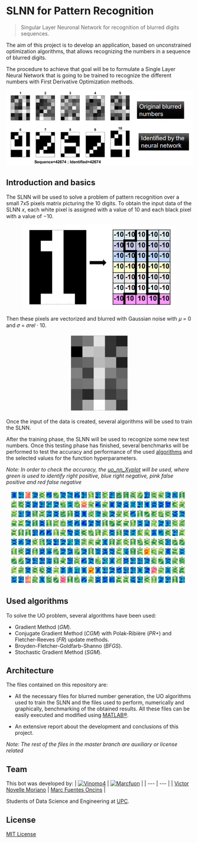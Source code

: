 # SLNN for Pattern Recognition

> Singular Layer Neuronal Network for recognition of blurred digits sequences.

The aim of this project is to develop an application, based on unconstrained optimization algorithms, that allows recognizing the numbers in a sequence of blurred digits.

The procedure to achieve that goal will be to formulate a Single Layer
Neural Network that is going to be trained to recognize the different
numbers with First Derivative Optimization methods.

<p align="center">
  <img src='README Images/blurred_numbers.PNG'/ >
</p>

## Introduction and basics

The SLNN will be used to solve a problem of pattern recognition over a small 7x5 pixels matrix picturing the 10 digits.
To obtain the input data of the SLNN 𝑥, each white pixel is assigned with a value of 10 and each black pixel with a value of −10.

<p align="center">
  <img src='README Images/number_representation.PNG'/ >
</p>

Then these pixels are vectorized and blurred with Gaussian noise with 𝜇 = 0 and 𝜎 = 𝜎𝑟𝑒𝑙 · 10.

<p align="center">
  <img src='README Images/blurred_number.PNG'/ >
</p>

Once the input of the data is created, several algorithms will be used to train the SLNN. 

After the training phase, the SLNN will be used to recognize some new test numbers. Once this testing phase has finished, several benchmarks will be performed to test the accuracy and performance of the used [algorithms](#used-algorithms) and the selected values for the function hyperparameters.

*Note: In order to check the accuracy, the [uo_nn_Xyplot](uo_nn_Xyplot.m) will be used, where green is used to identify right positive, blue right negative, pink false positive and red false negative*

<p align="center">
  <img src='README Images/benchmarking.PNG'/ >
</p>

## Used algorithms

To solve the UO problem, several algorithms have been used:

* Gradient Method (*GM*).
* Conjugate Gradient Method (*CGM*) with Polak-Ribière (*PR+*) and Fletcher-Reeves (*FR*) update methods.
* Broyden-Fletcher-Goldfarb-Shanno (*BFGS*).
* Stochastic Gradient Method (*SGM*).

## Architecture
The files contained on this repository are:

* All the necessary files for blurred number generation, the UO algorithms used to train the SLNN and the files used to perform, numerically and graphically, benchmarking of the obtained results. All these files can be easily executed and modified using [MATLAB®](https://es.mathworks.com/products/matlab.html).

* An extensive report about the development and conclusions of this project. 

*Note: The rest of the files in the master branch are auxiliary or license related*

## Team

This bot was developed by:
| [![Vinomo4](https://avatars2.githubusercontent.com/u/49389601?s=60&v=4)](https://github.com/Vinomo4) | [![Marcfuon](https://avatars3.githubusercontent.com/u/49389563?s=88&u=95fb18db55ceae0b49215950980506783481fbbe&v=4)](https://github.com/marcfuon) |
| --- | --- |
| [Victor Novelle Moriano](https://github.com/Vinomo4) | [Marc Fuentes Oncins](https://github.com/marcfuon) |


Students of Data Science and Engineering at [UPC](https://www.upc.edu/ca).

## License

[MIT License](./LICENSE)
